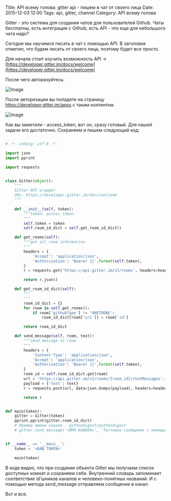 Title: API всему голова: gitter api - пишем в чат от своего лица
Date: 2015-12-03 12:00
Tags: api, gitter, channel
Category: API всему голова

Gitter - это система для создания чатов для пользователей Github. 
Чаты бесплатны, есть интеграция с Github, есть API - что еще для небольшого чата надо?

Сегодня мы научимся писать в чат с помощью API. В заголовке отметил, что будем писать от своего лица, поэтому будет все просто.

Для начала стоит изучить возможность API -> [https://developer.gitter.im/docs/welcome](https://developer.gitter.im/docs/welcome)

После чего авторизуйтесь:

![Image](http://old.pynsk.ru/images/posts/gitter_1.png)

После авторизации вы попадете на страницу https://developer.gitter.im/apps с таким контентом

![Image](http://old.pynsk.ru/images/posts/gitter_2.png)


Как вы заметили - access_token, вот он, сразу готовый. Для нашей задачи его достаточно.
Сохраняем и пишем следующий код:

```python

# -*- coding: utf-8 -*-

import json
import pprint

import requests


class Gitter(object):
    """
    Gitter API wrapper
    URL: https://developer.gitter.im/docs/welcome
    """

    def __init__(self, token):
        """token: access_token
        """
        self.token = token
        self.room_id_dict = self.get_room_id_dict()

    def get_rooms(self):
        """get all room information
        """
        headers = {
            'Accept': 'application/json',
            'Authorization': 'Bearer {}'.format(self.token),
        }
        r = requests.get('https://api.gitter.im/v1/rooms', headers=headers)

        return r.json()

    def get_room_id_dict(self):
        """
        """
        room_id_dict = {}
        for room in self.get_rooms():
            if room['githubType'] != 'ONETOONE':
                room_id_dict[room['uri']] = room['id']

        return room_id_dict

    def send_message(self, room, text):
        """send message to room
        """
        headers = {
            'Content-Type': 'application/json',
            'Accept': 'application/json',
            'Authorization': 'Bearer {}'.format(self.token),
        }
        room_id = self.room_id_dict.get(room)
        url = 'https://api.gitter.im/v1/rooms/{room_id}/chatMessages'.format(room_id=room_id)
        payload = {'text': text}
        r = requests.post(url, data=json.dumps(payload), headers=headers)

        return r


def main(token):
    gitter = Gitter(token)
    pprint.pprint(gitter.room_id_dict)
    # Пример имени канала - pythondigest/pythondigest
    # gitter.send_message('<ИМЯ КАНАЛА>', 'Тестовое сообщание с помощью API')


if __name__ == '__main__':
    token = '<ВАШ TOKEN>'

    main(token)

```

В коде видно, что при создании объекта Gitter мы получаем список доступных комнат и сохраняем себе. Внутренний словарь запоминает соответствие id'шников каналов и человеко-понятных названий. 
И с помощью метода send_message отправляем сообщение в канал.

Вот и все.

